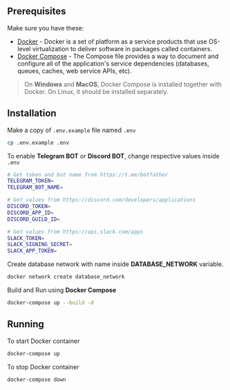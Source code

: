 ## Prerequisites

Make sure you have these:
- [Docker](https://www.docker.com/) - Docker is a set of platform as a service products that use OS-level virtualization to deliver software in packages called containers.
- [Docker Compose](https://www.docker.com/) - The Compose file provides a way to document and configure all of the application's service dependencies (databases, queues, caches, web service APIs, etc).

> On **Windows** and **MacOS**, Docker Compose is installed together with Docker. On Linux, it should be installed separately.


## Installation

Make a copy of `.env.example` file named `.env`

```bash
cp .env.example .env
```

To enable **Telegram BOT** or **Discord BOT**, change respective values inside `.env`

```bash
# Get token and bot name from https://t.me/botfather
TELEGRAM_TOKEN=
TELEGRAM_BOT_NAME=

# Get values from https://discord.com/developers/applications
DISCORD_TOKEN=
DISCORD_APP_ID=
DISCORD_GUILD_ID=

# Get values from https://api.slack.com/apps
SLACK_TOKEN=
SLACK_SIGNING_SECRET=
SLACK_APP_TOKEN=
```

Create database network with name inside **DATABASE_NETWORK** variable.

```bash
docker network create database_network
```

Build and Run using **Docker Compose**

```bash
docker-compose up --build -d
```

## Running

To start Docker container

```bash
docker-compose up
```

To stop Docker container

```bash
docker-compose down
```
